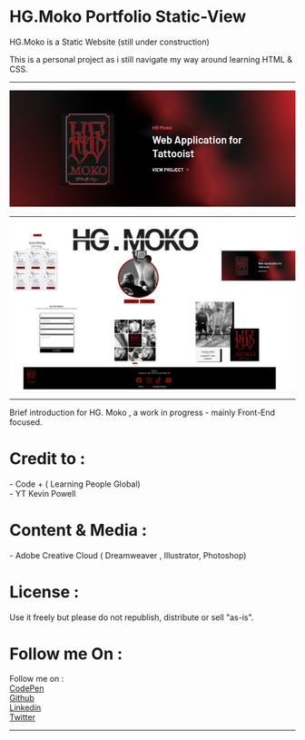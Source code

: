 # HG.Moko Portfolio Static-View
HG.Moko is a Static Website (still under construction)

This is a personal project as i still navigate my way around learning HTML & CSS.<br>

---

![screenshot](https://github.com/codewithace-Asher/hg.moko-portfolio-staticview/blob/355509735083cf052a3cdc24a3d14e2ba8aeaf54/Screenshot%202022-12-29%20221306.jpg)<br>

---

![screenshot](https://github.com/codewithace-Asher/hg.moko-portfolio-staticview/blob/56dc0d651a8039a53fb7e4f437e27989afaacfdb/profile-hg.moko.png)<br>

---
Brief introduction for HG. Moko , a work in progress - mainly Front-End focused. 

<h1>Credit to : </h1>
- Code + ( Learning People Global)<br>
- YT Kevin Powell

<h1>Content & Media : </h1>
- Adobe Creative Cloud ( Dreamweaver , Illustrator, Photoshop)<br>

<h1>License : </h1>
Use it freely but please do not republish, distribute or sell "as-is".


<h1>Follow me On : </h1>
Follow me on : <br>
<a href="https://codepen.io/_AC3" target="blank">CodePen</a><br>
<a href="https://github.com/codewithace-Asher" target="blank">Github</a><br>
<a href="https://www.linkedin.com/in/codewithace-asher/" target="blank">Linkedin</a><br>
<a href="https://twitter.com/asher_dev_" target="blank">Twitter</a><br>

---


